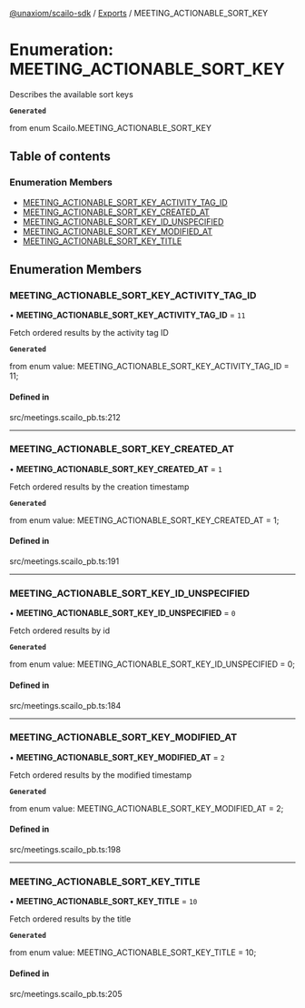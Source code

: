 [@unaxiom/scailo-sdk](../README.md) / [Exports](../modules.md) / MEETING\_ACTIONABLE\_SORT\_KEY

# Enumeration: MEETING\_ACTIONABLE\_SORT\_KEY

Describes the available sort keys

**`Generated`**

from enum Scailo.MEETING_ACTIONABLE_SORT_KEY

## Table of contents

### Enumeration Members

- [MEETING\_ACTIONABLE\_SORT\_KEY\_ACTIVITY\_TAG\_ID](MEETING_ACTIONABLE_SORT_KEY.md#meeting_actionable_sort_key_activity_tag_id)
- [MEETING\_ACTIONABLE\_SORT\_KEY\_CREATED\_AT](MEETING_ACTIONABLE_SORT_KEY.md#meeting_actionable_sort_key_created_at)
- [MEETING\_ACTIONABLE\_SORT\_KEY\_ID\_UNSPECIFIED](MEETING_ACTIONABLE_SORT_KEY.md#meeting_actionable_sort_key_id_unspecified)
- [MEETING\_ACTIONABLE\_SORT\_KEY\_MODIFIED\_AT](MEETING_ACTIONABLE_SORT_KEY.md#meeting_actionable_sort_key_modified_at)
- [MEETING\_ACTIONABLE\_SORT\_KEY\_TITLE](MEETING_ACTIONABLE_SORT_KEY.md#meeting_actionable_sort_key_title)

## Enumeration Members

### MEETING\_ACTIONABLE\_SORT\_KEY\_ACTIVITY\_TAG\_ID

• **MEETING\_ACTIONABLE\_SORT\_KEY\_ACTIVITY\_TAG\_ID** = ``11``

Fetch ordered results by the activity tag ID

**`Generated`**

from enum value: MEETING_ACTIONABLE_SORT_KEY_ACTIVITY_TAG_ID = 11;

#### Defined in

src/meetings.scailo_pb.ts:212

___

### MEETING\_ACTIONABLE\_SORT\_KEY\_CREATED\_AT

• **MEETING\_ACTIONABLE\_SORT\_KEY\_CREATED\_AT** = ``1``

Fetch ordered results by the creation timestamp

**`Generated`**

from enum value: MEETING_ACTIONABLE_SORT_KEY_CREATED_AT = 1;

#### Defined in

src/meetings.scailo_pb.ts:191

___

### MEETING\_ACTIONABLE\_SORT\_KEY\_ID\_UNSPECIFIED

• **MEETING\_ACTIONABLE\_SORT\_KEY\_ID\_UNSPECIFIED** = ``0``

Fetch ordered results by id

**`Generated`**

from enum value: MEETING_ACTIONABLE_SORT_KEY_ID_UNSPECIFIED = 0;

#### Defined in

src/meetings.scailo_pb.ts:184

___

### MEETING\_ACTIONABLE\_SORT\_KEY\_MODIFIED\_AT

• **MEETING\_ACTIONABLE\_SORT\_KEY\_MODIFIED\_AT** = ``2``

Fetch ordered results by the modified timestamp

**`Generated`**

from enum value: MEETING_ACTIONABLE_SORT_KEY_MODIFIED_AT = 2;

#### Defined in

src/meetings.scailo_pb.ts:198

___

### MEETING\_ACTIONABLE\_SORT\_KEY\_TITLE

• **MEETING\_ACTIONABLE\_SORT\_KEY\_TITLE** = ``10``

Fetch ordered results by the title

**`Generated`**

from enum value: MEETING_ACTIONABLE_SORT_KEY_TITLE = 10;

#### Defined in

src/meetings.scailo_pb.ts:205
